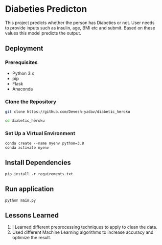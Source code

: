 
# Diabeties Predicton

This project predicts whether the person has Diabeties or not.
User needs to provide inputs such as insulin, age, BMI etc and submit. Based on these values this model predicts the output.


## Deployment

### Prerequisites
- Python 3.x
- pip
- Flask
- Anaconda

### Clone the Repository
```bash
git clone https://github.com/Devesh-yadav/diabetic_heroku

cd diabetic_heroku
```

### Set Up a Virtual Environment
```
conda create --name myenv python=3.8
conda activate myenv
```



## Install Dependencies
```
pip install -r requirements.txt
```
## Run application
```
python main.py

```
## Lessons Learned

1. I Learned different preprocessing techniques to apply to clean the data.
2. Used different Machine Learning algorithms to increase accuracy and optimize the result.

